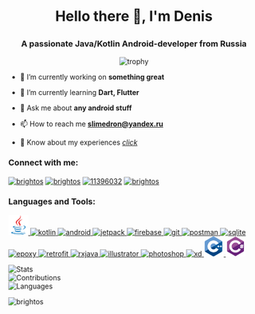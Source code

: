 # <p align="center">Hello there 👋, I'm Denis</p>
### <p align="center">A passionate Java/Kotlin Android-developer from Russia</p>
<div align="center">
  
![trophy](https://github-profile-trophy.vercel.app/?username=brightos&theme=gitdimmed&row=1&margin-w=15)
</div>

<!--
**BrightOS/brightos** is a ✨ _special_ ✨ repository because its `README.md` (this file) appears on your GitHub profile.

Here are some ideas to get you started:

- 🔭 I’m currently working on ...
- 🌱 I’m currently learning ...
- 👯 I’m looking to collaborate on ...
- 🤔 I’m looking for help with ...
- 💬 Ask me about ...
- 📫 How to reach me: ...
- 😄 Pronouns: ...
- ⚡ Fun fact: ...
-->

- 🔭 I’m currently working on **something great**

- 🌱 I’m currently learning **Dart, Flutter**

- 💬 Ask me about **any android stuff**

- 📫 How to reach me **slimedron@yandex.ru**

- 📄 Know about my experiences [*click*](https://ufa.hh.ru/applicant/resumes/view?resume=4287cb04ff09a6b8cb0039ed1f786639716959)

<h3 align="left">Connect with me:</h3>
<p align="left">
<a href="https://vk.me/brightos" target="blank"><img align="center" src="https://www.svgrepo.com/show/197946/vk-vk.svg" alt="brightos" height="30" width="40" /></a>
<a href="https://t.me/brightos" target="blank"><img align="center" src="https://upload.wikimedia.org/wikipedia/commons/8/82/Telegram_logo.svg" alt="brightos" height="30" width="40" /></a>
<a href="https://stackoverflow.com/users/11396032" target="blank"><img align="center" src="https://raw.githubusercontent.com/rahuldkjain/github-profile-readme-generator/master/src/images/icons/Social/stack-overflow.svg" alt="11396032" height="30" width="40" /></a>
<a href="https://codeforces.com/profile/brightos" target="blank"><img align="center" src="https://raw.githubusercontent.com/rahuldkjain/github-profile-readme-generator/master/src/images/icons/Social/codeforces.svg" alt="brightos" height="30" width="40" /></a>
</p>

<h3 align="left">Languages and Tools:</h3>
<p align="left"> 
<a href="https://www.java.com" target="_blank" rel="noreferrer"> <img src="https://raw.githubusercontent.com/devicons/devicon/master/icons/java/java-original.svg" alt="java" width="40" height="40"/> </a> 
<a href="https://kotlinlang.org" target="_blank" rel="noreferrer"> <img src="https://www.vectorlogo.zone/logos/kotlinlang/kotlinlang-icon.svg" alt="kotlin" width="40" height="40"/> </a> 
<a href="https://developer.android.com" target="_blank" rel="noreferrer" align="center"> <img src="https://upload.wikimedia.org/wikipedia/commons/thumb/3/31/Android_robot_head.svg/120px-Android_robot_head.svg.png" alt="android" width="40" /> </a> 
<a href="https://developer.android.com/jetpack" target="_blank" rel="noreferrer"> <img src="https://avatars.githubusercontent.com/u/6955922?s=200&v=4" alt="jetpack" width="40" height="40"/> </a> 
<a href="https://firebase.google.com/" target="_blank" rel="noreferrer"> <img src="https://www.vectorlogo.zone/logos/firebase/firebase-icon.svg" alt="firebase" width="40" height="40"/> </a> 
<a href="https://git-scm.com/" target="_blank" rel="noreferrer"> <img src="https://www.vectorlogo.zone/logos/git-scm/git-scm-icon.svg" alt="git" width="40" height="40"/> </a> 
<a href="https://postman.com" target="_blank" rel="noreferrer"> <img src="https://www.vectorlogo.zone/logos/getpostman/getpostman-icon.svg" alt="postman" width="40" height="40"/> </a> 
<a href="https://www.sqlite.org/" target="_blank" rel="noreferrer"> <img src="https://www.vectorlogo.zone/logos/sqlite/sqlite-icon.svg" alt="sqlite" width="40" height="40"/> </a> 
<a href="https://github.com/airbnb/epoxy" target="_blank" rel="noreferrer"> <img src="https://github.aiurs.co/airbnb/epoxy-ios/raw/master/docs/images/logo.svg" alt="epoxy" height="40"/> </a> 
<a href="https://github.com/square/retrofit" target="_blank" rel="noreferrer"> <img src="https://avatars.githubusercontent.com/u/82592?s=200&v=4" alt="retrofit" width="40" height="40"/> </a> 
<a href="https://github.com/ReactiveX/RxJava" target="_blank" rel="noreferrer"> <img src="https://avatars.githubusercontent.com/u/6407041?s=200&v=4" alt="rxjava" width="40" height="40"/> </a> 
<a href="https://www.adobe.com/in/products/illustrator.html" target="_blank" rel="noreferrer"> <img src="https://upload.wikimedia.org/wikipedia/commons/thumb/f/fb/Adobe_Illustrator_CC_icon.svg/120px-Adobe_Illustrator_CC_icon.svg.png" alt="illustrator" width="40" height="40"/> </a> 
<a href="https://www.photoshop.com/en" target="_blank" rel="noreferrer"> <img src="https://upload.wikimedia.org/wikipedia/commons/thumb/a/af/Adobe_Photoshop_CC_icon.svg/120px-Adobe_Photoshop_CC_icon.svg.png" alt="photoshop" width="40" height="40"/> </a> 
<a href="https://www.adobe.com/products/xd.html" target="_blank" rel="noreferrer"> <img src="https://upload.wikimedia.org/wikipedia/commons/thumb/c/c2/Adobe_XD_CC_icon.svg/512px-Adobe_XD_CC_icon.svg.png?20210729021535" alt="xd" width="40" height="40"/> </a> 
<a href="https://www.w3schools.com/cpp/" target="_blank" rel="noreferrer"> <img src="https://raw.githubusercontent.com/devicons/devicon/master/icons/cplusplus/cplusplus-original.svg" alt="cplusplus" width="40" height="40"/> </a> 
<a href="https://www.w3schools.com/cs/" target="_blank" rel="noreferrer"> <img src="https://raw.githubusercontent.com/devicons/devicon/master/icons/csharp/csharp-original.svg" alt="csharp" width="40" height="40"/> </a> 
</p>

![Stats](https://github-readme-stats.vercel.app/api?username=brightos&show_icons=true&theme=dark#gh-dark-mode-only&icon_color=)
<br/>
![Contributions](https://github-readme-streak-stats.herokuapp.com/?user=brightos&theme=dark#gh-dark-mode-only)
<br/>
![Languages](https://github-readme-stats.vercel.app/api/top-langs?username=brightos&show_icons=true&locale=en&layout=compact&theme=dark#gh-dark-mode-only)


<p align="left"> <img src="https://komarev.com/ghpvc/?username=brightos&label=Profile%20views&color=0e75b6&style=flat" alt="brightos" /> </p>
